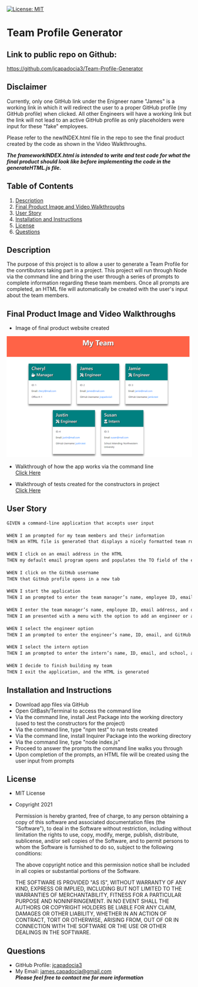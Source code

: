 [![License: MIT](https://img.shields.io/badge/License-MIT-yellow.svg)](https://opensource.org/licenses/MIT)
  
# Team Profile Generator

## Link to public repo on Github:

https://github.com/jcapadocia3/Team-Profile-Generator

## Disclaimer

Currently, only one GitHub link under the Enigneer name "James" is a working link in which it will redirect the user to a proper GitHub profile (my GitHub profile) when clicked. All other Engineers will have a working link but the link will not lead to an active GitHub profile as only placeholders were input for these "fake" employees.

Please refer to the newINDEX.html file in the repo to see the final product created by the code as shown in the Video Walkthroughs.

***The frameworkINDEX.html is intended to write and test code for what the final product should look like before implementing the code in the generateHTML.js file.***

## Table of Contents
1. [Description](#Description)
2. [Final Product Image and Video Walkthroughs](#Final-Product-Image-and-Video-Walkthroughs)
3. [User Story](#User-Story)
4. [Installation and Instructions](#Installation-and-Instructions)
5. [License](#License)
6. [Questions](#Questions)

## Description
The purpose of this project is to allow a user to generate a Team Profile for the conrtibutors taking part in a project. This project will run through Node via the command line and bring the user through a series of prompts to complete information regarding these team members. Once all prompts are completed, an HTML file will automatically be created with the user's input about the team members.

## Final Product Image and Video Walkthroughs

- Image of final product website created<br>
<img src="./images/finalproduct.png" alt="Final Product" width="800">

- Walkthrough of how the app works via the command line<br>
<a target="_blank" href="https://watch.screencastify.com/v/ohTzBjC4r7mOxOqpc7wf">Click Here</a>

- Walkthrough of tests created for the constructors in project<br>
<a target="_blank" href="https://watch.screencastify.com/v/3DE0k7kSpNX7HTckZy1C">Click Here</a>

## User Story
```md
GIVEN a command-line application that accepts user input

WHEN I am prompted for my team members and their information
THEN an HTML file is generated that displays a nicely formatted team roster based on user input

WHEN I click on an email address in the HTML
THEN my default email program opens and populates the TO field of the email with the address

WHEN I click on the GitHub username
THEN that GitHub profile opens in a new tab

WHEN I start the application
THEN I am prompted to enter the team manager’s name, employee ID, email address, and office number

WHEN I enter the team manager’s name, employee ID, email address, and office number
THEN I am presented with a menu with the option to add an engineer or an intern or to finish building my team

WHEN I select the engineer option
THEN I am prompted to enter the engineer’s name, ID, email, and GitHub username, and I am taken back to the menu

WHEN I select the intern option
THEN I am prompted to enter the intern’s name, ID, email, and school, and I am taken back to the menu

WHEN I decide to finish building my team
THEN I exit the application, and the HTML is generated
```

## Installation and Instructions
- Download app files via GitHub
- Open GitBash/Terminal to access the command line
- Via the command line, install Jest Package into the working directory (used to test the constructors for the project)
- Via the command line, type "npm test" to run tests created
- Via the command line, install Inquirer Package into the working directory
- Via the command line, type "node index.js"
- Proceed to answer the prompts the command line walks you through
- Upon completion of the prompts, an HTML file will be created using the user input from prompts

## License
- MIT License
- Copyright 2021

    Permission is hereby granted, free of charge, to any person obtaining a copy of this software and associated documentation files (the "Software"), to deal in the Software without restriction, including without limitation the rights to use, copy, modify, merge, publish, distribute, sublicense, and/or sell copies of the Software, and to permit persons to whom the Software is furnished to do so, subject to the following conditions:
    
    The above copyright notice and this permission notice shall be included in all copies or substantial portions of the Software.
    
    THE SOFTWARE IS PROVIDED "AS IS", WITHOUT WARRANTY OF ANY KIND, EXPRESS OR IMPLIED, INCLUDING BUT NOT LIMITED TO THE WARRANTIES OF MERCHANTABILITY, FITNESS FOR A PARTICULAR PURPOSE AND NONINFRINGEMENT. IN NO EVENT SHALL THE AUTHORS OR COPYRIGHT HOLDERS BE LIABLE FOR ANY CLAIM, DAMAGES OR OTHER LIABILITY, WHETHER IN AN ACTION OF CONTRACT, TORT OR OTHERWISE, ARISING FROM, OUT OF OR IN CONNECTION WITH THE SOFTWARE OR THE USE OR OTHER DEALINGS IN THE SOFTWARE.

## Questions
- GitHub Profile: <a href="https://github.com/jcapadocia3">jcapadocia3</a><br>
- My Email: james.capadocia@gmail.com<br>
***Please feel free to contact me for more information***